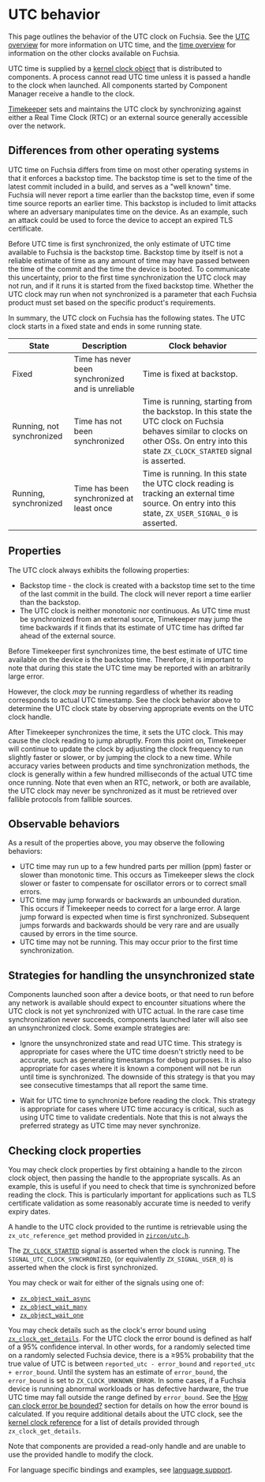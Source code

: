 # UTC behavior

This page outlines the behavior of the UTC clock on Fuchsia. See the
[UTC overview](overview.md) for more information on UTC time, and the
[time overview](/docs/concepts/kernel/time/overview.md) for information on the other
clocks available on Fuchsia.

UTC time is supplied by a
[kernel clock object](/docs/reference/kernel_objects/clock.md) that is
distributed to components. A process cannot read UTC time unless it is passed a
handle to the clock when launched. All components started by Component Manager
receive a handle to the clock.

[Timekeeper](/src/sys/time/timekeeper) sets and maintains the UTC clock by
synchronizing against either a Real Time Clock (RTC) or an external source
generally accessible over the network.

## Differences from other operating systems

UTC time on Fuchsia differs from time on most other operating systems in that
it enforces a backstop time. The backstop time is set to the time of the latest
commit included in a build, and serves as a "well known" time. Fuchsia will
never report a time earlier than the backstop time, even if some time source
reports an earlier time. This backstop is included to limit attacks where an
adversary manipulates time on the device. As an example, such an attack could
be used to force the device to accept an expired TLS certificate.

Before UTC time is first synchronized, the only estimate of UTC time available
to Fuchsia is the backstop time. Backstop time by itself is not a reliable
estimate of time as any amount of time may have passed between the time of the
commit and the time the device is booted. To communicate this uncertainty,
prior to the first time synchronization the UTC clock may not run, and if it
runs it is started from the fixed backstop time. Whether the UTC clock may run
when not synchronized is a parameter that each Fuchsia product must set based
on the specific product's requirements.

In summary, the UTC clock on Fuchsia has the following states. The UTC clock
starts in a fixed state and ends in some running state.

State         | Description | Clock behavior
--------------|-------------|---------------
Fixed | Time has never been synchronized and is unreliable | Time is fixed at backstop.
Running, not synchronized | Time has not been synchronized | Time is running, starting from the backstop. In this state the UTC clock on Fuchsia behaves similar to clocks on other OSs. On entry into this state `ZX_CLOCK_STARTED` signal is asserted.
Running, synchronized | Time has been synchronized at least once | Time is running. In this state the UTC clock reading is tracking an external time source. On entry into this state, `ZX_USER_SIGNAL_0` is asserted.

## Properties

The UTC clock always exhibits the following properties:

* Backstop time - the clock is created with a backstop time set to the time of
the last commit in the build. The clock will never report a time earlier than
the backstop.
* The UTC clock is neither monotonic nor continuous. As UTC time must be
synchronized from an external source, Timekeeper may jump the time backwards if
it finds that its estimate of UTC time has drifted far ahead of the external
source.

Before Timekeeper first synchronizes time, the best estimate of UTC time
available on the device is the backstop time. Therefore, it is important to
note that during this state the UTC time may be reported with an arbitrarily
large error.

However, the clock *may* be running regardless of whether its reading corresponds
to actual UTC timestamp. See the clock behavior above to determine the UTC clock
state by observing appropriate events on the UTC clock handle.

After Timekeeper synchronizes the time, it sets the UTC clock. This may cause
the clock reading to jump abruptly. From this point on, Timekeeper will
continue to update the clock by adjusting the clock frequency to run slightly
faster or slower, or by jumping the clock to a new time. While accuracy varies
between products and time synchronization methods, the clock is generally
within a few hundred milliseconds of the actual UTC time once running. Note
that even when an RTC, network, or both are available, the UTC clock may never
be synchronized as it must be retrieved over fallible protocols from fallible
sources.

## Observable behaviors

As a result of the properties above, you may observe the following behaviors:

* UTC time may run up to a few hundred parts per million (ppm) faster or slower
than monotonic time. This occurs as Timekeeper slews the clock slower or faster
to compensate for oscillator errors or to correct small errors.
* UTC time may jump forwards or backwards an unbounded duration. This occurs if
Timekeeper needs to correct for a large error. A large jump forward is expected
when time is first synchronized. Subsequent jumps forwards and backwards should
be very rare and are usually caused by errors in the time source.
* UTC time may not be running. This may occur prior to the first time
synchronization.

## Strategies for handling the unsynchronized state

Components launched soon after a device boots, or that need to run before any
network is available should expect to encounter situations where the UTC clock
is not yet synchronized with UTC actual. In the rare case time synchronization
never succeeds, components launched later will also see an unsynchronized
clock. Some example strategies are:

* Ignore the unsynchronized state and read UTC time.
This strategy is appropriate for cases where the UTC time doesn't strictly
need to be accurate, such as generating timestamps for debug purposes. It is
also appropriate for cases where it is known a component will not be run until
time is synchronized. The downside of this strategy is that you may see
consecutive timestamps that all report the same time.

* Wait for UTC time to synchronize before reading the clock.
This strategy is appropriate for cases where UTC time accuracy is critical,
such as using UTC time to validate credentials. Note that this is not always
the preferred strategy as UTC time may never synchronize.

## Checking clock properties

You may check clock properties by first obtaining a handle to the zircon clock
object, then passing the handle to the appropriate syscalls. As an example,
this is useful if you need to check that time is synchronized before reading
the clock. This is particularly important for applications such as TLS
certificate validation as some reasonably accurate time is needed to verify
expiry dates.

A handle to the UTC clock provided to the runtime is retrievable using
the `zx_utc_reference_get` method provided in
[`zircon/utc.h`](/zircon/third_party/ulib/musl/include/zircon/utc.h).

The
[`ZX_CLOCK_STARTED`](/docs/reference/kernel_objects/clock.md#starting-a-clock)
signal is asserted when the clock is running. The
`SIGNAL_UTC_CLOCK_SYNCHRONIZED`, (or equivalently `ZX_SIGNAL_USER_0`) is
asserted when the clock is first synchronized.

You may check or wait for either of the signals using one of:

* [`zx_object_wait_async`](/reference/syscalls/object_wait_async.md)
* [`zx_object_wait_many`](/reference/syscalls/object_wait_many.md)
* [`zx_object_wait_one`](/reference/syscalls/object_wait_one.md)

You may check details such as the clock's error bound using
[`zx_clock_get_details`](/reference/syscalls/clock_get_details.md).
For the UTC clock the error bound is defined as half of a 95% confidence
interval. In other words, for a randomly selected time on a randomly selected
Fuchsia device, there is a ≥95% probability that the true value of UTC is
between `reported_utc - error_bound` and `reported_utc + error_bound`. Until
the system has an estimate of `error_bound`, the `error_bound` is set to
`ZX_CLOCK_UNKNOWN_ERROR`. In some cases, if a Fuchsia device is running
abnormal workloads or has defective hardware, the true UTC time may fall
outside the range defined by `error_bound`. See the
[How can clock error be bounded?](algorithms.md#error_bound) section for
details on how the error bound is calculated. If you require additional details
about the UTC clock, see the
[kernel clock reference](/docs/reference/kernel_objects/clock.md)
for a list of details provided through `zx_clock_get_details`.

Note that components are provided a read-only handle and are unable to use the
provided handle to modify the clock.

For language specific bindings and examples, see
[language support](/docs/concepts/kernel/time/language_support.md).
